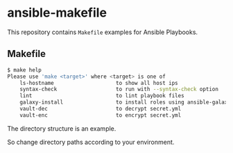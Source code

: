 # ansible-makefile

This repository contains `Makefile` examples for Ansible Playbooks.

## Makefile

```bash
$ make help
Please use 'make <target>' where <target> is one of
    ls-hostname                    to show all host ips
    syntax-check                   to run with --syntax-check option
    lint                           to lint playbook files
    galaxy-install                 to install roles using ansible-galaxy
    vault-dec                      to decrypt secret.yml
    vault-enc                      to encrypt secret.yml
```

The directory structure is an example.

So change directory paths according to your environment.
